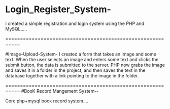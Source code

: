 # Login_Register_System-
 I created a simple registration and login system using the PHP and MySQL.....

===========================================================

#Image-Upload-System-
I created a form that takes an image and some text. When the user selects an image and enters some text and clicks the submit button, the data is submitted to the server. PHP now grabs the image and saves it in a folder in the project, and then saves the text in the database together with a link pointing to the image in the folder.

===========================================================
#BooK Record Mangement System--

Core php+mysql book record system....
